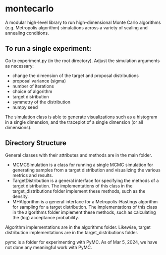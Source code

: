 # montecarlo
A modular high-level library to run high-dimensional Monte Carlo algorithms (e.g. Metropolis algorithm) simulations across a variety of scaling and annealing conditions.

## To run a single experiment:
Go to experiment.py (in the root directory). Adjust the simulation arguments as necessary: 
- change the dimension of the target and proposal distributions
- proposal variance (sigma)
- number of iterations
- choice of algorithm
- target distribution
- symmetry of the distribution
- numpy seed

The simulation class is able to generate visualizations such as a histogram in a single dimension, and the traceplot of a single dimension (or all dimensions).

## Directory Structure
General classes with their attributes and methods are in the main folder. 
- MCMCSimulation is a class for running a single MCMC simulation for generating samples from a target distribution and visualizing the various metrics and results.
- TargetDistribution is a general interface for specifying the methods of a target distribution. The implementations of this class in the target_distributions folder implement these methods, such as the density.
- MHAlgorithm is a general interface for a Metropolis-Hastings algorithm for sampling for a target distribution.  The implementations of this class in the algorithms folder implement these methods, such as calculating the (log) acceptance probability.

Algorithm implementations are in the algorithms folder. Likewise, target distribution implementations are in the target_distributions folder.

pymc is a folder for experimenting with PyMC. As of Mar 5, 2024, we have not done any meaningful work with PyMC.
